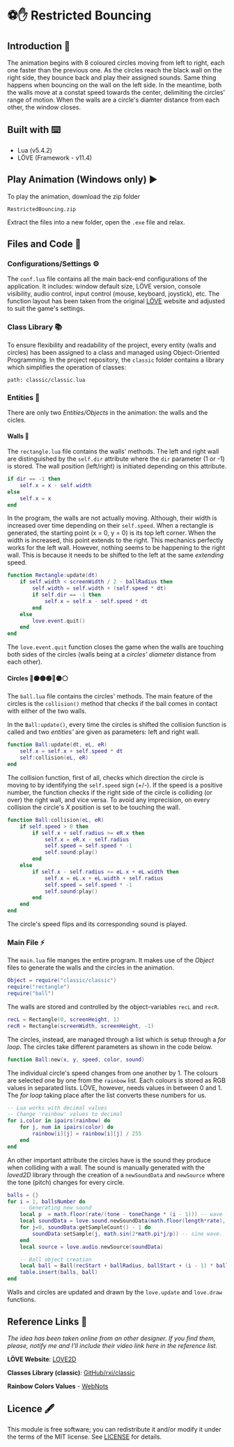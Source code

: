 # ⚽✋ Restricted Bouncing
## Introduction 📖
The animation begins with 8 coloured circles moving from left to right, each one faster than the previous one. As the circles reach the black wall on the right side, they bounce back and play their assigned sounds. Same thing happens when bouncing on the wall on the left side. In the meantime, both the walls move at a constat speed towards the center, delimiting the circles' range of motion. When the walls are a circle's diamter distance from each other, the window closes.

## Built with ⌨️
+ Lua (v5.4.2)
+ LÖVE (Framework - v11.4)

## Play Animation (Windows only) ▶️
To play the animation, download the zip folder

```
RestrictedBouncing.zip
```

Extract the files into a new folder, open the `.exe` file and relax.

## Files and Code 📄
### Configurations/Settings ⚙️
The `conf.lua` file contains all the main back-end configurations of the application. It includes: window default size, LÖVE version, console visibility, audio control, input control (mouse, keyboard, joystick), etc. The function layout has been taken from the original [LÖVE](https://love2d.org/wiki/Config_Files) website and adjusted to suit the game's settings.

### Class Library 📚
To ensure flexibility and readability of the project, every entity (walls and circles) has been assigned to a class and managed using Object-Oriented Programming. In the project repository, the `classic` folder contains a library which simplifies the operation of classes:
```
path: classic/classic.lua
```

### Entities 👥
There are only two _Entities/Objects_ in the animation: the walls and the cicles.

#### Walls 🧱
The `rectangle.lua` file contains the walls' methods. The left and right wall are distinguished by the `self.dir` attribute where the `dir` parameter (1 or -1) is stored. The wall position (left/right) is initiated depending on this attribute.

```lua
if dir == -1 then
    self.x = x - self.width
else
    self.x = x
end
```

In the program, the walls are not actually moving. Although, their width is increased over time depending on their `self.speed`. When a rectangle is generated, the starting point (x = 0, y = 0) is its top left corner. When the width is increased, this point extends to the right. This mechanics perfectly works for the left wall. However, nothing seems to be happening to the right wall. This is because it needs to be shifted to the left at the same _extending_ speed.

```lua
function Rectangle:update(dt)
    if self.width < screenWidth / 2 - ballRadius then
        self.width = self.width + (self.speed * dt)
        if self.dir == -1 then
            self.x = self.x - self.speed * dt
        end
    else
        love.event.quit()
    end
end
```

The `love.event.quit` function closes the game when the walls are touching both sides of the circles (walls being at a _circles' diameter_ distance from each other).

#### Circles 🔴🟠🟡🟢🔵🟣⚪
The `ball.lua` file contains the circles' methods. The main feature of the circles is the `collision()` method that checks if the ball comes in contact with either of the two walls.

In the `Ball:update()`, every time the circles is shifted the collision function is called and two _entities'_ are given as parameters: left and right wall.

```lua
function Ball:update(dt, eL, eR)
    self.x = self.x + self.speed * dt
    self:collision(eL, eR)
end
```

The collision function, first of all, checks which direction the circle is moving to by identifying the `self.speed` sign (+/-). If the speed is a positive number, the function checks if the right side of the circle is colliding (or over) the right wall, and vice versa. To avoid any imprecision, on every collision the circle's _X_ position is set to be touching the wall.

```lua
function Ball:collision(eL, eR)
    if self.speed > 0 then
        if self.x + self.radius >= eR.x then
            self.x = eR.x - self.radius
            self.speed = self.speed * -1
            self.sound:play()
        end
    else
        if self.x - self.radius <= eL.x + eL.width then
            self.x = eL.x + eL.width + self.radius
            self.speed = self.speed * -1
            self.sound:play()
        end
    end
end
```

The circle's speed flips and its corresponding sound is played.

### Main File ⚡
The `main.lua` file manges the entire program. It makes use of the _Object_ files to generate the walls and the circles in the animation.

```lua
Object = require("classic/classic")
require("rectangle")
require("ball")
```

The walls are stored and controlled by the object-variables `recL` and `recR`.

```lua
recL = Rectangle(0, screenHeight, 1)
recR = Rectangle(screenWidth, screenHeight, -1)
```

The circles, instead, are managed through a list which is setup through a _for loop_. The circles take different parameters as shown in the code below.

```lua
function Ball:new(x, y, speed, color, sound)
```

The individual circle's speed changes from one another by 1. The colours are selected one by one from the `rainbow` list. Each colours is stored as RGB values in separated lists. LÖVE, however, needs values in between 0 and 1. The _for loop_ taking place after the list converts these numbers for us.

```lua
-- Lua works with decimal values
-- Change 'rainbow' values to decimal
for i,color in ipairs(rainbow) do
    for j, num in ipairs(color) do
        rainbow[i][j] = rainbow[i][j] / 255
    end
end
```

An other important attribute the circles have is the sound they produce when colliding with a wall. The sound is manually generated with the _loved2D_ library through the creation of a `newSoundData` and `newSource` where the tone (pitch) changes for every circle.

```lua
balls = {}
for i = 1, ballsNumber do
    -- Generating new sound
    local p  = math.floor(rate/(tone - toneChange * (i - 1))) -- wave length in samples
    local soundData = love.sound.newSoundData(math.floor(length*rate), rate, 16, 1)
    for j=0, soundData:getSampleCount() - 1 do
        soundData:setSample(j, math.sin(2*math.pi*j/p)) -- sine wave.
    end
    local source = love.audio.newSource(soundData)

    -- Ball object creation
    local ball = Ball(recStart + ballRadius, ballStart + (i - 1) * ballDistance, ballSpeed - (i - 1) * 2, rainbow[i], source)
    table.insert(balls, ball)
end
```

Walls and circles are updated and drawn by the `love.update` and `love.draw` functions.

## Reference Links 🔗
_The idea has been taken online from an other designer. If you find them, please, notify me and I'll include their video link here in the reference list._

**LÖVE Website**: [LOVE2D](https://love2d.org/wiki/Main_Page)

**Classes Library (classic)**: [GitHub/rxi/classic](https://github.com/rxi/classic)

**Rainbow Colors Values** - [WebNots](https://www.webnots.com/vibgyor-rainbow-color-codes/)

## Licence 🖋️
This module is free software; you can redistribute it and/or modify it under
the terms of the MIT license. See [LICENSE](../LICENCE) for details.